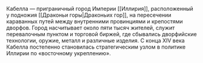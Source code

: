 Кабелла — приграничный город Империи [[Иллирия]], расположенный у подножия [[Драконьи горы|Драконьих гор]], на пересечении караванных путей между внутренними провинциями и крепостями дворфов. Город насчитывает около пяти тысяч жителей, служит перевалочным пунктом и торговой биржей, где сбывались дворфийские технологии, оружие, металл и различные изделия.
С конца XIV века Кабелла постепенно становилась стратегическим узлом в политике Иллирии по «восточному укреплению».